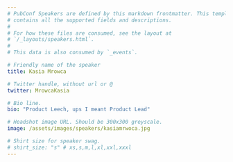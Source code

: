 ```yaml
---
# PubConf Speakers are defined by this markdown frontmatter. This template
# contains all the supported fields and descriptions.
#
# For how these files are consumed, see the layout at
# `/_layouts/speakers.html`.
#
# This data is also consumed by `_events`.

# Friendly name of the speaker
title: Kasia Mrowca

# Twitter handle, without url or @
twitter: MrowcaKasia

# Bio line.
bio: "Product Leech, ups I meant Product Lead"

# Headshot image URL. Should be 300x300 greyscale.
image: /assets/images/speakers/kasiamrwoca.jpg

# Shirt size for speaker swag.
# shirt_size: "s" # xs,s,m,l,xl,xxl,xxxl
---
```


